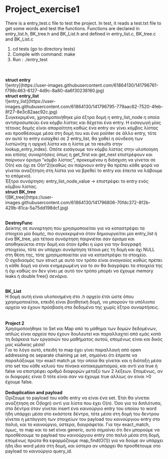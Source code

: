 # Project_exercise1

There is a entry_test.c file to test the project. 
In test, it reads a test.txt file to get some words and test the functions.
Functions are declared in entry_list.h, BK_tree.h and BK_List.h and defined in entry_list.c, BK_tree.c and BK_List.c

1. cd tests (go to directory tests)
2. Compile with command: make
3. Run : ./entry_test
<br>
<br>
<b>struct entry</b><br>
![entry](https://user-images.githubusercontent.com/61864130/141796761-f798c463-6127-4d9c-8a80-da6f30238160.jpg)
<br>
<b>struct entry_list</b><br>
![entry_list](https://user-images.githubusercontent.com/61864130/141796795-779aac62-7520-4feb-8f27-8e3c82aac92c.jpg)
<br>
Συγκεκριμένα, χρησιμοποιήθηκε μία έξτρα δομή η entry_list_node η οποία αντιπροσωπεύει ένα κόμβο λίστας και δέχεται ένα entry.
Η εισαγωγή μίας τέτοιας δομής είναι απαραίτητη καθώς ένα entry αν γίνει κόμβος λίστας και προσθέσουμε μέσα στη δομή του και ένα pointer σε άλλο entry, τότε αν αυτό το entry εισαχθεί σε 2 entry_list, θα χαθεί η σύνδεση των λιστών(πχ η αρχική λίστα και η λίστα με τα results στην lookup_entry_index). Οπότε εισάγουμε τον κόμβο λίστας στην υλοποίηση και επίσης συναρτήσεις όπως η get_first και get_next επιστρέφουν και παίρνουν όρισμα "κόμβο λίστας", προκειμένου η διάσχιση να γίνεται σε Ο(n) και όχι σε Ο(n^2)(καθώς αν παίρνουν entry θα πρέπει κάθε φορά να γίνεται αναζήτηση στη λίστα για να βρεθεί το entry και έπειτα να λάβουμε το επόμενο).<br>
Έξτρα συνάρτηση: entry_list_node_value -> επιστρέφει το entry ενός κόμβου λίστας.
<br>
<b>struct BK_tree</b><br>
![BK_tree](https://user-images.githubusercontent.com/61864130/141796806-70fdc372-8f2b-429b-81ca-5a75dd198dcf.jpg)
<br>

<br>


<b>DestroyFunc</b><br>
Δείκτης σε συναρτηση που χρησιμοποιείται για να καταστρέψει τα στοιχεία μία δομής, πιο συγκεκριμένα όταν δημιουργείται μία entry_list ή ένα BK_tree, μία τέτοια συνάρτηση παιρνιέται σαν όρισμα και αποθηκεύεται στην δομή και όταν έρθει η ώρα για την διαγραφή στοιχείου, τότε αν υπάρχει συνάρτηση τέτοια μες τη δομή και όχι NULL στη θέση της, τότε χρησιμοποιείται για να καταστρέψει το στοιχείο.<br>
Ο σχεδιασμός των struct με αυτό τον τρόπο είναι αναγκαίος καθώς πρέπει η κάθε δομή να είναι ενημερωμένη για το αν θα διαγράψει τα στοιχεία της ή όχι καθώς αν δεν γίνει με αυτό τον τρόπο μπορέι να έχουμε memory leaks ή double free() σενάρια.<br>
<br>

<b>BK_List</b><br>
Η δομή αυτή είναι υλοποιημένη στο .h αρχείο έτσι ώστε όπου χρησιμοποιείται, επειδή είναι βοηθητική δομή, να μπορούν τα υπόλοιπα αρχεία να έχουν πρόσβαση στα δεδομένα της χωρίς έξτρα συναρτήσεις.<br>
<br>
<br>
<b>Project 2</b><br>
Χρησιμοποιήθηκε το Set και Map από το μάθημα των δομών δεδομένων, απλώς είναι αρχεία που έχουν δουλευτεί και παραλλαχτεί από εμάς κατά τη διάρκεια των εργασιών του μαθήματος αυτού, επομένως είναι και δικός μας κώδικας μέσα!<br>
Για το λόγο αυτό, επειδή το map έχει γίνει παραλλαγή από open addressing σε separate chaining με set, σημαίνει ότι έπρεπε να παραλάξουμε την exact match με την οποία θα γίνεται και η διάταξη μέσα στο set του κάθε κελιού του πίνακα κατακερματισμού, και αντί για true ή false να επιστρέφει αριθμό διαφορών μεταξύ των 2 λέξεων. Επομένως, αν οι διαφορές είναι 0 τότε είναι σαν να έχουμε true αλλίως αν είναι >0 έχουμε false.<br>
<br>
<b>Deduplication and payload</b><br>
Ορίζουμε το payload του κάθε entry να είναι ένα set. Έτσι θα γίνεται αναζήτηση σε O(logn) αντί για λίστα που έχει O(n).
Όσο για τα διπλότυπα, στα δέντρα όταν γίνεται insert ένα καινούργιο entry του οποίου το word ήδη υπάρχει μέσα στο εκάστοτε δέντρο, τότε μέσα στη δομή του δεντρου γίνεται η μετάγγιση των στοιχείων του payload του καινούργιου entry στο παλιό, και το καινούργιο, ύστερα, διαγράφεται. Για την exact_match, όμως, το map και το set είναι generic, αυτό σημαίνει ότι δεν μπορούμε να προσθέσουμε το payload του καινούργιου entry στο παλιό μέσα στη δομή, επομένως πρώτα θα εφαρμόζουμε map_find(O(1)) για να δούμε αν υπάρχει ήδη ίδιο word μέσα στη δομή, και ύστερα αν υπάρχει θα προσθέτουμε στο payload το καινούργιο query_id.